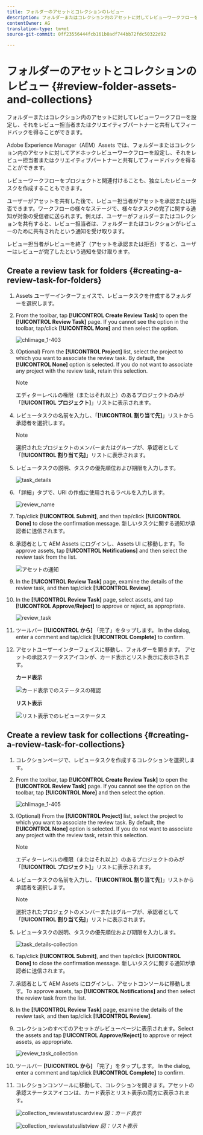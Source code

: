 ```yaml
---
title: フォルダーのアセットとコレクションのレビュー
description: フォルダーまたはコレクション内のアセットに対してレビューワークフローを設定し、それをレビュー担当者またはクリエイティブパートナーと共有してフィードバックを得ることができます。
contentOwner: AG
translation-type: tm+mt
source-git-commit: 0ff23556444fcb161b0adf744bb72fdc50322d92

---
```



# フォルダーのアセットとコレクションのレビュー {#review-folder-assets-and-collections}

フォルダーまたはコレクション内のアセットに対してレビューワークフローを設定し、それをレビュー担当者またはクリエイティブパートナーと共有してフィードバックを得ることができます。

Adobe Experience Manager（AEM）Assets では、フォルダーまたはコレクション内のアセットに対してアドホックレビューワークフローを設定し、それをレビュー担当者またはクリエイティブパートナーと共有してフィードバックを得ることができます。

レビューワークフローをプロジェクトと関連付けることも、独立したレビュータスクを作成することもできます。

ユーザーがアセットを共有した後で、レビュー担当者がアセットを承認または拒否できます。ワークフローの様々なステージで、様々なタスクの完了に関する通知が対象の受信者に送られます。例えば、ユーザーがフォルダーまたはコレクションを共有すると、レビュー担当者は、フォルダーまたはコレクションがレビューのために共有されたという通知を受け取ります。

レビュー担当者がレビューを終了（アセットを承認または拒否）すると、ユーザーはレビューが完了したという通知を受け取ります。

## Create a review task for folders {#creating-a-review-task-for-folders}

1. Assets ユーザーインターフェイスで、レビュータスクを作成するフォルダーを選択します。
1. From the toolbar, tap **[!UICONTROL Create Review Task]** to open the **[!UICONTROL Review Task]** page. If you cannot see the option in the toolbar, tap/click **[!UICONTROL More]** and then select the option.

   ![chlimage_1-403](assets/chlimage_1-403.png)

1. (Optional) From the **[!UICONTROL Project]** list, select the project to which you want to associate the review task. By default, the **[!UICONTROL None]** option is selected. If you do not want to associate any project with the review task, retain this selection.

   >[!NOTE]
   >
   >エディターレベルの権限（またはそれ以上）のあるプロジェクトのみが「**[!UICONTROL プロジェクト]**」リストに表示されます。

1. レビュータスクの名前を入力し、「**[!UICONTROL 割り当て先]**」リストから承認者を選択します。

   >[!NOTE]
   >
   >選択されたプロジェクトのメンバーまたはグループが、承認者として「**[!UICONTROL 割り当て先]**」リストに表示されます。

1. レビュータスクの説明、タスクの優先順位および期限を入力します。

   ![task_details](assets/task_details.png)

1. 「詳細」タブで、URI の作成に使用されるラベルを入力します。

   ![review_name](assets/review_name.png)

1. Tap/click **[!UICONTROL Submit]**, and then tap/click **[!UICONTROL Done]** to close the confirmation message. 新しいタスクに関する通知が承認者に送信されます。
1. 承認者として AEM Assets にログインし、Assets UI に移動します。To approve assets, tap **[!UICONTROL Notifications]** and then select the review task from the list.

   ![アセットの通知](assets/aemAssetsNotification.png)

1. In the **[!UICONTROL Review Task]** page, examine the details of the review task, and then tap/click **[!UICONTROL Review]**.
1. In the **[!UICONTROL Review Task]** page, select assets, and tap **[!UICONTROL Approve/Reject]** to approve or reject, as appropriate.

   ![review_task](assets/review_task.png)

1. ツールバー **[!UICONTROL から]** 「完了」をタップします。 In the dialog, enter a comment and tap/click  **[!UICONTROL Complete]** to confirm.
1. アセットユーザーインターフェイスに移動し、フォルダーを開きます。 アセットの承認ステータスアイコンが、カード表示とリスト表示に表示されます。

   **カード表示**

   ![カード表示でのステータスの確認](assets/chlimage_1-404.png)

   **リスト表示**

   ![リスト表示でのレビューステータス](assets/review_status_listview.png)

## Create a review task for collections {#creating-a-review-task-for-collections}

1. コレクションページで、レビュータスクを作成するコレクションを選択します。
1. From the toolbar, tap **[!UICONTROL Create Review Task]** to open the **[!UICONTROL Review Task]** page. If you cannot see the option on the toolbar, tap **[!UICONTROL More]** and then select the option.

   ![chlimage_1-405](assets/chlimage_1-405.png)

1. (Optional) From the **[!UICONTROL Project]** list, select the project to which you want to associate the review task. By default, the **[!UICONTROL None]** option is selected. If you do not want to associate any project with the review task, retain this selection.

   >[!NOTE]
   >
   >エディターレベルの権限（またはそれ以上）のあるプロジェクトのみが「**[!UICONTROL プロジェクト]**」リストに表示されます。

1. レビュータスクの名前を入力し、「**[!UICONTROL 割り当て先]**」リストから承認者を選択します。

   >[!NOTE]
   >
   >選択されたプロジェクトのメンバーまたはグループが、承認者として「**[!UICONTROL 割り当て先]**」リストに表示されます。

1. レビュータスクの説明、タスクの優先順位および期限を入力します。

   ![task_details-collection](assets/task_details-collection.png)

1. Tap/click **[!UICONTROL Submit]**, and then tap/click **[!UICONTROL Done]** to close the confirmation message. 新しいタスクに関する通知が承認者に送信されます。
1. 承認者として AEM Assets にログインし、アセットコンソールに移動します。To approve assets, tap **[!UICONTROL Notifications]** and then select the review task from the list.
1. In the **[!UICONTROL Review Task]** page, examine the details of the review task, and then tap/click **[!UICONTROL Review]**.
1. コレクションのすべてのアセットがレビューページに表示されます。Select the assets and tap **[!UICONTROL Approve/Reject]** to approve or reject assets, as appropriate.

   ![review_task_collection](assets/review_task_collection.png)

1. ツールバー **[!UICONTROL から]** 「完了」をタップします。 In the dialog, enter a comment and tap/click **[!UICONTROL Complete]** to confirm.
1. コレクションコンソールに移動して、コレクションを開きます。アセットの承認ステータスアイコンは、カード表示とリスト表示の両方に表示されます。

   ![collection_reviewstatuscardview](assets/collection_reviewstatuscardview.png)
   *図：カード表示*

   ![collection_reviewstatuslistview](assets/collection_reviewstatuslistview.png)
   *図：リスト表示*
